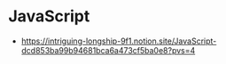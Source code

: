 # JavaScript

- https://intriguing-longship-9f1.notion.site/JavaScript-dcd853ba99b94681bca6a473cf5ba0e8?pvs=4
